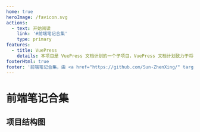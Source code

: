 ```yaml
---
home: true
heroImage: /favicon.svg
actions:
  - text: 开始阅读
    link: '#前端笔记合集'
    type: primary
features:
  - title: VuePress
    details: 本项目是 VuePress 文档计划的一个子项目，VuePress 文档计划致力于将各种自由知识提炼为更加现代化的文档。
footerHtml: true
footer: '前端笔记合集，由 <a href="https://github.com/Sun-ZhenXing/" target="_blank">@Sun-ZhenXing</a> 创建'
---
```


# 前端笔记合集

<AutoCatalog />

## 项目结构图

<!-- @include: /diagram.svg -->
